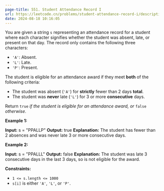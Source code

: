 ```yaml
---
page-title: 551. Student Attendance Record I
url: https://leetcode.cn/problems/student-attendance-record-i/description/?envType=daily-question&envId=2024-08-18
date: 2024-08-18 10:16:05
---
```

You are given a string `s` representing an attendance record for a student where each character signifies whether the student was absent, late, or present on that day. The record only contains the following three characters:

-   `'A'`: Absent.
-   `'L'`: Late.
-   `'P'`: Present.

The student is eligible for an attendance award if they meet **both** of the following criteria:

-   The student was absent (`'A'`) for **strictly** fewer than 2 days **total**.
-   The student was **never** late (`'L'`) for 3 or more **consecutive** days.

Return `true` *if the student is eligible for an attendance award, or* `false` *otherwise*.

**Example 1:**

**Input:** s = "PPALLP"
**Output:** true
**Explanation:** The student has fewer than 2 absences and was never late 3 or more consecutive days.

**Example 2:**

**Input:** s = "PPALLL"
**Output:** false
**Explanation:** The student was late 3 consecutive days in the last 3 days, so is not eligible for the award.

**Constraints:**

-   `1 <= s.length <= 1000`
-   `s[i]` is either `'A'`, `'L'`, or `'P'`.